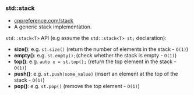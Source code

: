 ### std::stack
* [cppreference.com/stack](https://en.cppreference.com/w/cpp/container/stack)
* A generic stack implementation.

`std::stack<T>` API (e.g assume the `std::stack<T> st;` declaration):
* **size()**: e.g. `st.size()` (return the number of elements in the stack - `O(1)`)
* **empty()**: e.g. `st.empty();`(check whether the stack is empty - `O(1)`)
* **top()**: e.g. `auto x = st.top();` (return the top element in the stack - `O(1)`)
* **push()**: e.g. `st.push(some_value)` (insert an element at the top of the stack - `O(1)`)
* **pop()**: e.g. `st.pop()` (remove the top element - `O(1)`)
